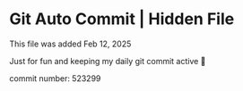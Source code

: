 # Git Auto Commit | Hidden File

This file was added Feb 12, 2025

Just for fun and keeping my daily git commit active 🤪

commit number: 523299
